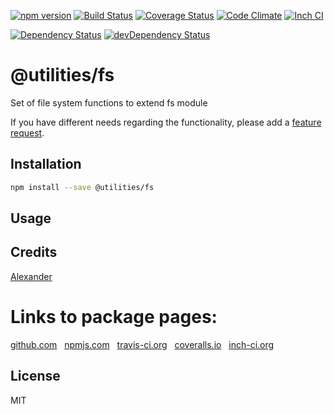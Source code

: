 [![npm version](https://badge.fury.io/js/@utilities/fs.svg)](http://badge.fury.io/js/@utilities/fs)
[![Build Status](https://travis-ci.org/alykoshin/@utilities/fs.svg)](https://travis-ci.org/alykoshin/@utilities/fs)
[![Coverage Status](https://coveralls.io/repos/alykoshin/@utilities/fs/badge.svg?branch=master&service=github)](https://coveralls.io/github/alykoshin/@utilities/fs?branch=master)
[![Code Climate](https://codeclimate.com/github/alykoshin/@utilities/fs/badges/gpa.svg)](https://codeclimate.com/github/alykoshin/mini-fs)
[![Inch CI](https://inch-ci.org/github/alykoshin/@utilities/fs.svg?branch=master)](https://inch-ci.org/github/alykoshin/@utilities/fs)

[![Dependency Status](https://david-dm.org/alykoshin/@utilities/fs/status.svg)](https://david-dm.org/alykoshin/@utilities/fs#info=dependencies)
[![devDependency Status](https://david-dm.org/alykoshin/@utilities/fs/dev-status.svg)](https://david-dm.org/alykoshin/@utilities/fs#info=devDependencies)


# @utilities/fs

Set of file system functions to extend fs module


If you have different needs regarding the functionality, please add a [feature request](https://github.com/alykoshin/utilities/issues).


## Installation

```sh
npm install --save @utilities/fs
```

## Usage


## Credits
[Alexander](https://github.com/alykoshin/)


# Links to package pages:

[github.com](https://github.com/alykoshin/@utilities) &nbsp; 
[npmjs.com](https://www.npmjs.com/package/@utilities/fs) &nbsp; 
[travis-ci.org](https://travis-ci.org/alykoshin/@utilities/fs) &nbsp; 
[coveralls.io](https://coveralls.io/github/alykoshin/@utilities/fs) &nbsp; 
[inch-ci.org](https://inch-ci.org/github/alykoshin/@utilities/fs)


## License

MIT
